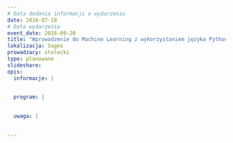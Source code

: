 ```yaml
---
# Data dodania informacji o wydarzeniu
date: 2016-07-18
# Data wydarzenia
event_date: 2016-09-20
title: "Wprowadzenie do Machine Learning z wykorzystaniem języka Python"
lokalizacja: Sages
prowadzacy: stolecki
type: planowane
slideshare:
opis:
  informacje: |
    

  program: |
    

  uwaga: |
    

---
```

